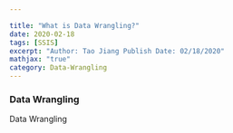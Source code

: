 ```yaml
---

title: "What is Data Wrangling?"
date: 2020-02-18
tags: [SSIS]
excerpt: "Author: Tao Jiang Publish Date: 02/18/2020"
mathjax: "true" 
category: Data-Wrangling
---
```

### Data Wrangling

Data Wrangling